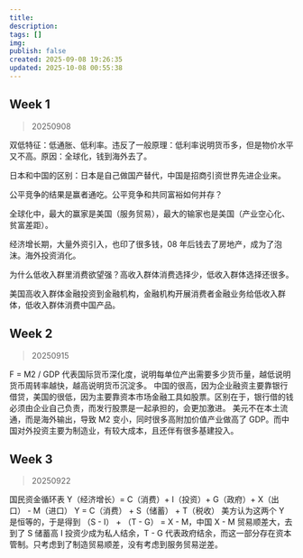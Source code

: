 ```yaml
---
title:
description:
tags: []
img:
publish: false
created: 2025-09-08 19:26:35
updated: 2025-10-08 00:55:38
---
```

## Week 1
>  20250908

双低特征：低通胀、低利率。违反了一般原理：低利率说明货币多，但是物价水平又不高。原因：全球化，钱到海外去了。

日本和中国的区别：日本是自己做国产替代，中国是招商引资世界先进企业来。

公平竞争的结果是赢者通吃。公平竞争和共同富裕如何并存？

全球化中，最大的赢家是美国（服务贸易），最大的输家也是美国（产业空心化、贫富差距）。

经济增长期，大量外资引入，也印了很多钱，08 年后钱去了房地产，成为了泡沫。海外投资消化。

为什么低收入群里消费欲望强？高收入群体消费选择少，低收入群体选择还很多。

美国高收入群体金融投资到金融机构，金融机构开展消费者金融业务给低收入群体，低收入群体消费中国产品。

## Week 2
>  20250915

F = M2 / GDP 代表国际货币深化度，说明每单位产出需要多少货币量，越低说明货币周转率越快，越高说明货币沉淀多。
中国的很高，因为企业融资主要靠银行借贷，美国的很低，因为主要靠资本市场金融工具如股票。区别在于，银行借的钱必须由企业自己负责，而发行股票是一起承担的，会更加激进。
美元不在本土流通，而是海外输出，导致 M2 变小，同时很多高附加价值产业做高了 GDP。而中国对外投资主要为制造业，有较大成本，且还伴有很多基建投入。


## Week 3
>  20250922

国民资金循环表
Y（经济增长）= C（消费）+ I（投资）+ G（政府）+ X（出口） - M（进口）
Y = C（消费） + S（储蓄） + T（税收）
美方认为这两个 Y 是恒等的，于是得到 （S - I） + （T - G） = X - M，中国 X - M 贸易顺差大，去到了 S 储蓄高 I 投资少成为私人结余，T - G 代表政府结余，而这一部分存在资本管制。只考虑到了制造贸易顺差，没有考虑到服务贸易逆差。



